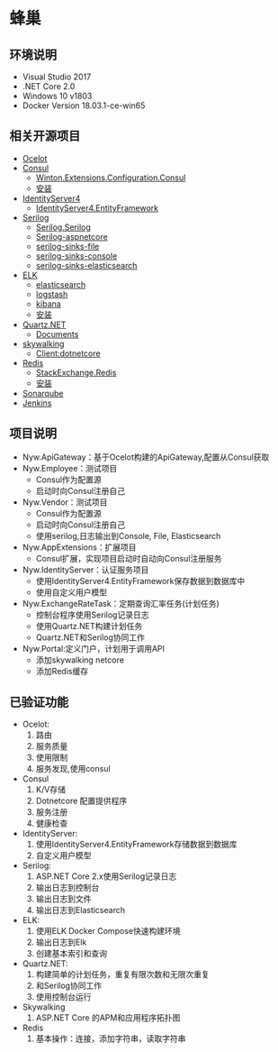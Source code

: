 # 蜂巢

## 环境说明
- Visual Studio 2017
- .NET Core 2.0
- Windows 10 v1803
- Docker Version 18.03.1-ce-win65 

## 相关开源项目
- [Ocelot](https://github.com/ThreeMammals/Ocelot)
- [Consul](https://github.com/hashicorp/consul)
	- [Winton.Extensions.Configuration.Consul](https://github.com/wintoncode/Winton.Extensions.Configuration.Consul)
    - [安装](/env/consul/readme.md)
- [IdentityServer4](https://github.com/IdentityServer/IdentityServer4)
	- [IdentityServer4.EntityFramework](https://github.com/IdentityServer/IdentityServer4.EntityFramework)
- [Serilog](https://github.com/serilog)
	- [Serilog.Serilog](https://github.com/serilog/serilog)
	- [Serilog-aspnetcore](https://github.com/serilog/serilog-aspnetcore)
	- [serilog-sinks-file](https://github.com/serilog/serilog-sinks-file)
	- [serilog-sinks-console](https://github.com/serilog/serilog-sinks-console)
	- [serilog-sinks-elasticsearch](https://github.com/serilog/serilog-sinks-elasticsearch)
- [ELK](https://github.com/elastic/)
	- [elasticsearch](https://github.com/elastic/elasticsearch)
	- [logstash](https://github.com/elastic/logstash)
	- [kibana](https://github.com/elastic/kibana)
    - [安装](/env/elk/readme.md)
- [Quartz.NET](https://github.com/quartznet/quartznet)
	- [Documents](https://www.quartz-scheduler.net/documentation/index.html)
- [skywalking](https://github.com/apache/incubator-skywalking)
	- [Client:dotnetcore](https://github.com/OpenSkywalking/skywalking-netcore)
- [Redis](https://github.com/antirez/redis)
	- [StackExchange.Redis](https://github.com/StackExchange/StackExchange.Redis/)
    - [安装](/env/redis/readme.md)
- [Sonarqube](/devops/sonarqube/readme.md)
- [Jenkins](/devops/jenkins/readme.md)

## 项目说明
- Nyw.ApiGateway：基于Ocelot构建的ApiGateway,配置从Consul获取
- Nyw.Employee：测试项目
	- Consul作为配置源
	- 启动时向Consul注册自己
- Nyw.Vendor：测试项目
	- Consul作为配置源
	- 启动时向Consul注册自己
	- 使用serilog,日志输出到Console, File, Elasticsearch
- Nyw.AppExtensions：扩展项目
	- Consul扩展，实现项目启动时自动向Consul注册服务
- Nyw.IdentityServer：认证服务项目
	- 使用IdentityServer4.EntityFramework保存数据到数据库中
	- 使用自定义用户模型
- Nyw.ExchangeRateTask：定期查询汇率任务(计划任务)
	- 控制台程序使用Serilog记录日志
	- 使用Quartz.NET构建计划任务
	- Quartz.NET和Serilog协同工作
- Nyw.Portal:定义门户，计划用于调用API
	- 添加skywalking netcore
	- 添加Redis缓存

## 已验证功能
- Ocelot:
	1. 路由 
	1. 服务质量
	1. 使用限制
	1. 服务发现,使用consul
- Consul
	1. K/V存储
	1. Dotnetcore 配置提供程序
	1. 服务注册
	1. 健康检查
- IdentityServer:
	1. 使用IdentityServer4.EntityFramework存储数据到数据库
	1. 自定义用户模型
- Serilog:
	1. ASP.NET Core 2.x使用Serilog记录日志
	1. 输出日志到控制台
	1. 输出日志到文件
	1. 输出日志到Elasticsearch
- ELK:
	1. 使用ELK Docker Compose快速构建环境
	1. 输出日志到Elk
	1. 创建基本索引和查询
- Quartz.NET:
	1. 构建简单的计划任务，重复有限次数和无限次重复
	1. 和Serilog协同工作
	1. 使用控制台运行
- Skywalking
	1. ASP.NET Core 的APM和应用程序拓扑图
- Redis
	1. 基本操作：连接，添加字符串，读取字符串
